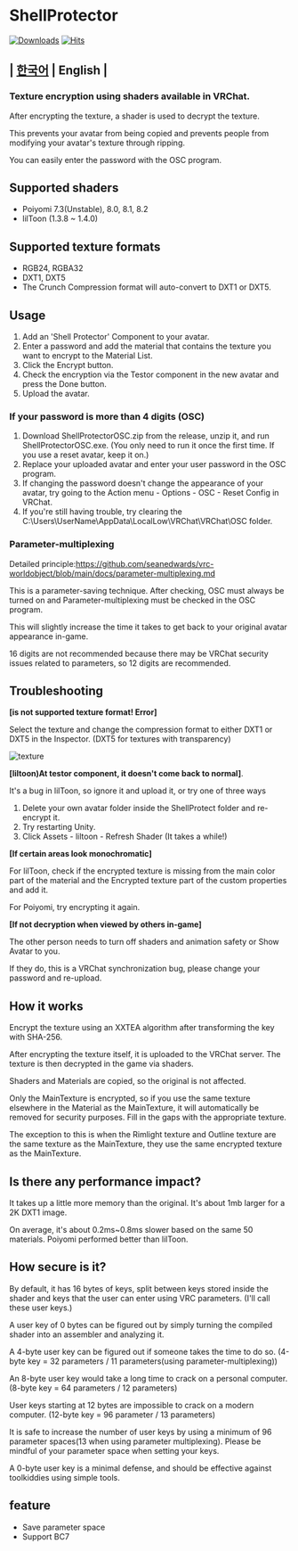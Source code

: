 # ShellProtector

[![Downloads](https://img.shields.io/github/downloads/Shell4026/ShellProtector/total?color=6451f1)](https://github.com/Shell4026/ShellProtector/releases/latest)
[![Hits](https://hits.seeyoufarm.com/api/count/incr/badge.svg?url=https%3A%2F%2Fgithub.com%2FShell4026%2FShellProtector&count_bg=%2379C83D&title_bg=%23555555&icon=&icon_color=%23E7E7E7&title=hits&edge_flat=false)](https://hits.seeyoufarm.com)

## | [한국어](./README.md) | English |

### **Texture encryption using shaders available in VRChat**.

After encrypting the texture, a shader is used to decrypt the texture.

This prevents your avatar from being copied and prevents people from modifying your avatar's texture through ripping.

You can easily enter the password with the OSC program.

## Supported shaders
- Poiyomi 7.3(Unstable), 8.0, 8.1, 8.2
- lilToon (1.3.8 ~ 1.4.0)

## Supported texture formats
- RGB24, RGBA32
- DXT1, DXT5
- The Crunch Compression format will auto-convert to DXT1 or DXT5.
  
## Usage

1. Add an 'Shell Protector' Component to your avatar.
2. Enter a password and add the material that contains the texture you want to encrypt to the Material List.
3. Click the Encrypt button.
4. Check the encryption via the Testor component in the new avatar and press the Done button.
5. Upload the avatar.

### If your password is more than 4 digits (OSC)
1. Download ShellProtectorOSC.zip from the release, unzip it, and run ShellProtectorOSC.exe. (You only need to run it once the first time. If you use a reset avatar, keep it on.)
2. Replace your uploaded avatar and enter your user password in the OSC program.
3. If changing the password doesn't change the appearance of your avatar, try going to the Action menu - Options - OSC - Reset Config in VRChat.
4. If you're still having trouble, try clearing the C:\Users\UserName\AppData\LocalLow\VRChat\VRChat\OSC folder.

### Parameter-multiplexing
Detailed principle:https://github.com/seanedwards/vrc-worldobject/blob/main/docs/parameter-multiplexing.md

This is a parameter-saving technique. After checking, OSC must always be turned on and Parameter-multiplexing must be checked in the OSC program.

This will slightly increase the time it takes to get back to your original avatar appearance in-game.

16 digits are not recommended because there may be VRChat security issues related to parameters, so 12 digits are recommended.

## Troubleshooting
**[is not supported texture format! Error]**

Select the texture and change the compression format to either DXT1 or DXT5 in the Inspector. (DXT5 for textures with transparency)

![texture](https://github.com/Shell4026/ShellProtector/assets/104874910/872f9d15-7b89-4381-b940-00514bd60638)

**[liltoon)At testor component, it doesn't come back to normal]**.

It's a bug in lilToon, so ignore it and upload it, or try one of three ways

1. Delete your own avatar folder inside the ShellProtect folder and re-encrypt it.
2. Try restarting Unity.
3. Click Assets - liltoon - Refresh Shader (It takes a while!)

**[If certain areas look monochromatic]**

For lilToon, check if the encrypted texture is missing from the main color part of the material and the Encrypted texture part of the custom properties and add it.

For Poiyomi, try encrypting it again.

**[If not decryption when viewed by others in-game]**

The other person needs to turn off shaders and animation safety or Show Avatar to you.

If they do, this is a VRChat synchronization bug, please change your password and re-upload.
   
## How it works
Encrypt the texture using an XXTEA algorithm after transforming the key with SHA-256.

After encrypting the texture itself, it is uploaded to the VRChat server. The texture is then decrypted in the game via shaders.

Shaders and Materials are copied, so the original is not affected.

Only the MainTexture is encrypted, so if you use the same texture elsewhere in the Material as the MainTexture, it will automatically be removed for security purposes. Fill in the gaps with the appropriate texture.

The exception to this is when the Rimlight texture and Outline texture are the same texture as the MainTexture, they use the same encrypted texture as the MainTexture.

## Is there any performance impact?
It takes up a little more memory than the original. It's about 1mb larger for a 2K DXT1 image.

On average, it's about 0.2ms~0.8ms slower based on the same 50 materials. Poiyomi performed better than lilToon.

## How secure is it?
By default, it has 16 bytes of keys, split between keys stored inside the shader and keys that the user can enter using VRC parameters. (I'll call these user keys.)

A user key of 0 bytes can be figured out by simply turning the compiled shader into an assembler and analyzing it.

A 4-byte user key can be figured out if someone takes the time to do so. (4-byte key = 32 parameters / 11 parameters(using parameter-multiplexing))

An 8-byte user key would take a long time to crack on a personal computer. (8-byte key = 64 parameters / 12 parameters)

User keys starting at 12 bytes are impossible to crack on a modern computer. (12-byte key = 96 parameter / 13 parameters)

It is safe to increase the number of user keys by using a minimum of 96 parameter spaces(13 when using parameter multiplexing). Please be mindful of your parameter space when setting your keys.

A 0-byte user key is a minimal defense, and should be effective against toolkiddies using simple tools.

## feature
- Save parameter space
- Support BC7
